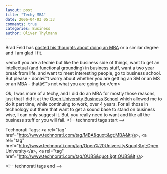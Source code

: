 ```yaml
---
layout: post
title: "Techy MBA"
date: 2006-04-03 05:33
comments: true
categories: Business
author: Oliver Thylmann
---
```






Brad Feld has [posted his thoughts about doing an MBA](http://www.feld.com/blog/archives/2006/04/dear_ms_an_mba.html) or a similar degree and I am glad I fit.

&lt;em&gt;If you are a techie but like the business side of things, want to get an intellectual (and functional grounding) in business stuff, want a two year break from life, and want to meet interesting people, go to business school. But please - donâ€™t worry about whether you are getting an SM or an MS or an MBA - thatâ€™s not what you are going for.&lt;/em&gt;

Ok, I was more of a techy, and I did do an MBA for mostly those reasons, just that I did it at the [Open University Business School](http://oubs.open.ac.uk/) which allowed me to do it part time, while continuing to work, over 4 years. For all those in technology out there that want to get a sound base to stand on business wise, I can only suggest it. But, you really need to want and like all the business stuff or you will fail.
&lt;!-- technorati tags start --&gt;

Technorati Tags: &lt;a rel=&quot;tag&quot; href=&quot;http://www.technorati.com/tag/MBA&quot;&gt;MBA&lt;/a&gt;, &lt;a rel=&quot;tag&quot; href=&quot;http://www.technorati.com/tag/Open%20University&quot;&gt;Open University&lt;/a&gt;, &lt;a rel=&quot;tag&quot; href=&quot;http://www.technorati.com/tag/OUBS&quot;&gt;OUBS&lt;/a&gt;

&lt;!-- technorati tags end --&gt;


